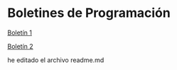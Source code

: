 # Boletines de Programación

[Boletín 1](https://github.com/damiancastelao/Programacion2/tree/master/src/com/programacion/boletin1)

[Boletín 2](https://github.com/damiancastelao/Programacion2/tree/master/src/com/programacion/boletin2)

he editado el archivo readme.md

